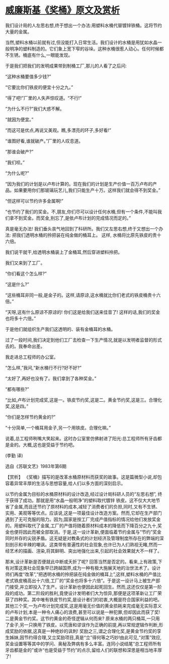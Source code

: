 # [威廉斯基《奖桶》原文及赏析](https://www.vrrw.net/wx/15581.html)

我们设计局的人左思右想,终于想出一个办法:用塑料水桶代替镀锌铁桶。这将节约大量的金属。

当然,塑料水桶以前就有过,但没能打入日常生活。我们设计的水桶是用犹如水晶一般明净的塑料制造的。它们象上宽下窄的谷垛。这种水桶很惹人动心。任何时候都不生锈。桶底有什么,一眼能发现。

于是我们把我们的发明成果带到制桶工厂,那儿的人看了之后问:

“这种水桶要值多少钱?”

“它要比你们铁皮的便宜十分之九。”

“得了吧!”厂里的人失声惊叹道。“不行!”

“为什么不行?”我们大惑不解。

“就因为便宜。”

“而这可是优点,再说又美观。瞧,多漂亮的环子,多好看!”

“谁图好看,谁就破产。”厂里的人叹息道。

“那谁会破产?”

“我们呗。”

“为什么呢?”

“因为我们的计划是以卢布计算的。现在我们的计划是生产价值一百万卢布的产品。如果要用你们那玻璃玩艺儿,我们只能生产十万。这样我们就会得不到奖金。”

“但这样可以节约许多金属啊!”

“也节约了我们的奖金。不,朋友,你们尽可以设计任何水桶,但有一个条件,不能叫我们拿不到奖金。而奖金,别忘了,是依卢布计划的完成情况而定的。”

真是毫无办法! 我们垂头丧气地回到了科研所。我们又左思右想,终于又想出一个办法: 把我们透明水桶的拎把装在纯金做的桶耳上。 这样, 水桶将比原先铁皮的贵十六倍。

我们说干就干,给透明水桶装上了金桶耳,然后穿进塑料拎把。

我们又来到了工厂。

“你们看这个怎么样?”

“这是什么?”

“这些桶耳非同一般,是金子的。这样,请原谅,这水桶就比你们老式的铁皮桶贵十六倍。”

“天呀,这有什么原谅不原谅的! 你们这是给我们送来佳音了! 这样的话,我们的奖金也将多十六倍。”

于是他们就组织生产我们这透明的、装有金桶耳的水桶。

过了一段时间,我们决定到他们工厂去检查一下生产情况,就是以发明者监督的形式去的。我奉命出差。

我走进总工程师的办公室。

“怎么样,”我问,“新水桶行不行?好不好?”

“太好了,再好也没有了。我们拿到了各种奖金。”

“都有哪些?”

“比如,卢布计划完成奖,这是一。铁皮节约奖,这是二。黄金节约奖,这是三。合理化奖,这是四。”

“你们是怎样节约黄金的?”

“十分简单,一个桶耳用金子,另一个用铁皮。合理化嘛。”

说着,总工程师咧嘴大笑起来。这时办公室里仿佛射进了阳光:总工程师所有牙齿都是金的。大概,这也是受益于节约吧。

(李勤 译)

选自《苏联文艺》1983年第6期



【赏析】 《奖桶》描写的是改革水桶原材料而获奖的故事。这是篇微型小说,却包容着异常丰厚的生活与思想容量,给人们以多方面的深刻启示。

以节约金属为目标的水桶原材料的设计改造,经过设计局科研人员的“左思右想”, 终于获得了成功。那就是用“水晶一般明净”的塑料取代镀锌 铁皮。这不仅大大地节省了金属,而且还节约了原材料的成本,减轻了消费者们的负担,同时,又有不生锈、实用、美观等等优点。应该说,这是一项最佳设计改造方案。然而,它却在生产部门遇到了无可克服的阻力。因为,国家是按工厂完成产值指标的情况给他们发放奖金的。用塑料取代了金属,工厂的产值将随着原材料成本的降低而下降百分之九十,奖金也便将因此而被全部取消。于是,这一设计革新,便面临着节约金属与“节约”奖金同时并存的尖锐矛盾。这无疑是对教条式的计划经济及管理制度所存在的弊端的深刻剖示和辛辣的嘲讽。这类带有普遍性的社会现象,也许已为人们熟视无睹,然而一经艺术的描画、渲染,将其鲜明、突出地强化出来,引起的社会效果就大不一样了。

那末,设计革新是否便就此中断或夭折了呢? 回答当然是否定的。看来,上有政策,下有对策这类社会现象早已跨越国界,成为一种有极大施展天地的治世法术了。设计师们再度“改革”,“把透明水桶的拎把装在纯金做的桶耳上”,这样,塑料水桶的产值比老式铁皮桶高出十六倍,工厂的“奖金也将多十六倍”。于是这一设计马上被生产部门接受,并立即投入了生产。设计革新也便因此起死回生。然而,这还仅仅是第一阶段的成功。第二阶段的胜利,竟使设计发明者们大为惊异,那便是这项革新让工厂荣获了四种奖。其中唯有铁皮节约奖,是设计者们的初衷,大概是符合国家利益的吧。其他三个奖,一为卢布计划完成奖,这是用毫无价值的黄金损耗来完成毫无实际意义的卢布计划,本是一种令人痛心的浪费,甚至可以说是一种犯罪,但却因此而获了奖! 二是黄金节约奖。这节约黄金的奇怪逻辑从何而来? 原来水桶的两只桶耳,一只用了金子,另一只换用了铁皮。以荒唐和谬误作为正确的前提,再以常规逻辑作判断,形成奖励的依据,这真是一种绝妙的讽刺! 奖励之三,谓之合理化奖,是黄金节约奖的孪生姊妹,因节约得合理,又立奖励项目,真是“立”得何等之巧妙!由此可见,“对策”效应,奖金设置等等其中的学问、奥秘及弊病有多么丰富。连同小说结尾“总工程师所有牙齿都是金的”或许“也是受益于节约”的点示,留给人们的联想和深思是相当地丰厚了!


